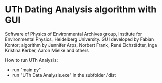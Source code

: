 # UTh Dating Analysis algorithm with GUI

Software of Physics of Environmental Archives group, Institute for Environmental Physics, Heidelberg University.
GUI developed by Fabian Kontor; algorithm by Jennifer Arps, Norbert Frank, René Eichstädter, Inga Kristina Kerber, Aaron Mielke and others

How to run UTh Analysis:

- run "main.py" 
- run "UTh Data Analysis.exe" in the subfolder /dist
